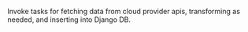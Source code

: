 Invoke tasks for fetching data from cloud provider apis, transforming as needed, and inserting into Django DB.
